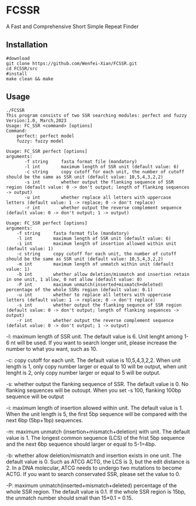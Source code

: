 # FCSSR
A Fast and Comprehensive Short Simple Repeat Finder
## Installation
```
#download
git clone https://github.com/Wenfei-Xian/FCSSR.git
cd FCSSR/src
#install
make clean && make
```
## Usage
```
./FCSSR
This program consists of two SSR searching modules: perfect and fuzzy
Version:1.0, March,2023
Usage: FC_SSR <command> [options]
Command:
	perfect: perfect model
	fuzzy: fuzzy model
```

```
Usage: FC_SSR perfect [options]
arguments:
       -f string     fasta format file (mandatory)
       -l int        maximum length of SSR unit (default value: 6)
       -c string     copy cutoff for each unit, the number of cutoff should be the same as SSR unit (default value: 10,5,4,3,2,2)
       -s int        whether output the flanking sequence of SSR region (default value: 0 -> don't output; length of flanking sequences -> output)
       -u int        whether replace all letters with uppercase letters (default value: 1 -> replace; 0 -> don't replace)
       -r int        whether output the reverse complement sequence (default value: 0 -> don't output; 1 -> output)
```

```
Usage: FC_SSR perfect [options]
arguments:
	-f string     fasta format file (mandatory)
	-l int        maximum length of SSR unit (default value: 6)
	-i int        maximum length of insertion allowed within unit (default value: 1)
	-c string     copy cutoff for each unit, the number of cutoff should be the same as SSR unit (default value: 10,5,4,3,2,2)
	-m int        maximum length of unmatch within unit (default value: 1)
	-b int        whether allow deletion/mismatch and insertion retain in one unit, 1 allow, 0 not allow (default value: 0)
	-P int        maximum unmatch(inserted+mismatch+deleted) percentage of the whole SSRs region (default value: 0.1)
	-u int        whether to replace all letters with uppercase letters (default value: 1 -> replace; 0 -> don't replace)
	-s int        whether output the flanking sequnce of SSR region (default value: 0 -> don't output; length of flanking sequences -> output)
	-r int        whether output the reverse complement sequence (defalut value: 0 -> don't output; 1 -> output)

```

-l: maximum length of SSR unit. The default value is 6. Unit lenght among 1-6 nt will be used. If you want to search longer unit, please increase the number to what you want, such as 10.

-c: copy cutoff for each unit. The default value is 10,5,4,3,2,2. When unit length is 1, only copy number larger or equal to 10 will be output, when unit lenght is 2, only copy number larger or equal to 5 will be output.

-s: whether output the flanking sequence of SSR. The default value is 0. No flanking sequences will be outoupt. When you set -s 100, flanking 100bp sequence will be output

-i: maximum length of insertion allowed within unit. The default value is 1. When the unit length is 5, the first 5bp sequence will be compared with the next 6bp (5bp+1bp) sequences. 

-m: maximum unmatch (insertion+mismatch+deletion) with unit. The default value is 1. The longest common sequence (LCS) of the frist 5bp sequence and the next 6bp sequence should larger or equal to 5-1=4bp.

-b: whether allow deletion/mismatch and insertion exists in one unit. The default value is 0. Such as ATCG ACTG, the LCS is 3, but the edit distance is 2. In a DNA molecular, ATCG needs to undergo two mutations to become ACTG. If you want to search conservated SSR, please set the value to 0.

-P: maximum unmatch(inserted+mismatch+deleted) percentage of the whole SSR region. The default value is 0.1. If the whole SSR region is 15bp, the unmatch number should small than 15*0.1 = 0.15.
